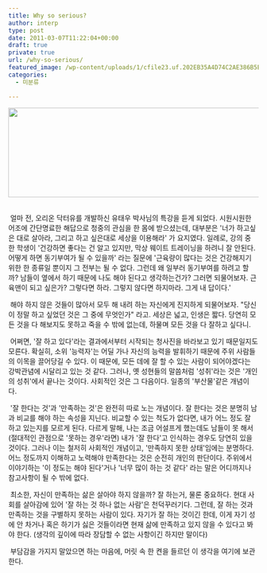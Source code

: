 ```yaml
---
title: Why so serious?
author: interp
type: post
date: 2011-03-07T11:22:04+00:00
draft: true
private: true
url: /why-so-serious/
featured_image: /wp-content/uploads/1/cfile23.uf.202EB35A4D74C2AE386B5E.jpg
categories:
  - 미분류

---
```


  <img src="http://interp.iwinv.net/wp-content/uploads/1/cfile23.uf.202EB35A4D74C2AE386B5E.jpg" class="aligncenter" width="540" height="180" alt="" filename="110307.jpg" filemime="image/jpeg" />



  <br />&nbsp;얼마 전, 오리온 닥터유를 개발하신 유태우 박사님의 특강을 듣게 되었다. 시원시원한 어조에 간단명료한 해답으로 청중의 관심을 한 몸에 받으셨는데, 대부분은 '너가 하고싶은 대로 살아라, 그리고 하고 싶은대로 세상을 이용해라' 가 요지였다. 일례로, 강의 중 한 학생이 '건강하면 좋다는 건 알고 있지만, 막상 웨이트 트레이닝을 하려니 잘 안된다. 어떻게 하면 동기부여가 될 수 있을까' 라는 질문에 '근육량이 많다는 것은 건강해지기 위한 한 종류일 뿐이지 그 전부는 될 수 없다. 그런데 왜 일부러 동기부여를 하려고 할까? 남들이 옆에서 하기 때문에 나도 해야 된다고 생각하는건가? 그러면 되물어보자. 근육맨이 되고 싶은가? 그렇다면 하라. 그렇지 않다면 하지마라. 그게 내 답이다.'






  &nbsp;해야 하지 않은 것들이 많아서 모두 해 내려 하는 자신에게 진지하게 되물어보자. "당신이 정말 하고 싶었던 것은 그 중에 무엇인가" 라고. 세상은 넓고, 인생은 짧다. 당연히 모든 것을 다 해보지도 못하고 죽을 수 밖에 없는데, 하물며 모든 것을 다 잘하고 싶다니.&nbsp;






  &nbsp;어쩌면, '잘 하고 있다'라는 결과에서부터 시작되는 청사진을 바라보고 있기 때문일지도 모른다. 확실히, 소위 '능력자'는 어딜 가나 자신의 능력을 발휘하기 때문에 주위 사람들의 이목을 끌어당길 수 있다. 이 때문에, 모든 데에 잘 할 수 있는 사람이 되어야겠다는 강박관념에 시달리고 있는 것 같다. 그러나, 옛 성현들의 말씀처럼 '성취'라는 것은 '개인의 성취'에서 끝나는 것이다. 사회적인 것은 그 다음이다. 일종의 '부산물'같은 개념이다.&nbsp;






  &nbsp;'잘 한다는 것'과 '만족하는 것'은 완전히 따로 노는 개념이다. 잘 한다는 것은 분명히 남과 비교를 해야 하는 속성을 지닌다. 비교할 수 있는 척도가 없다면, 내가 어느 정도 잘 하고 있는지를 모르게 된다. 다르게 말해, 나는 조금 어설프게 했는데도 남들이 못 해서(절대적인 관점으로 '못하는 경우'라면) 내가 '잘 한다'고 인식하는 경우도 당연히 있을 것이다. 그러나 이는 철저히 사회적인 개념이고, '만족하지 못한 상태'임에는 분명하다. 어느 정도까지 이해하고 노력해야 만족한다는 것은 순전히 개인의 판단이다. 주위에서 이야기하는 '이 정도는 해야 된다'거나 '너무 많이 하는 것 같다' 라는 말은&nbsp;어디까지나 참고사항이 될 수 밖에 없다.






  &nbsp;최소한, 자신이 만족하는 삶은 살아야 하지 않을까? 잘 하는거, 물론 중요하다. 현대 사회를 살아감에 있어 '잘 하는 것 하나 없는 사람'은 천덕꾸러기다. 그런데, 잘 하는 것과 만족하는 것을 구별하지 못하는 사람이 있다. 자기가 잘 하는 것이긴 한데, 이게 자기 성에 안 차거나 혹은 하기가 싫은 것들이라면 현재 삶에 만족하고 있지 않을 수 있다고 봐야 한다. (생각의 깊이에 따라 장담할 수 없는 사항이긴 하지만 말이다)&nbsp;






  &nbsp;부담감을 가지지 말았으면 하는 마음에, 머릿 속 한 켠을 들르던 이 생각을 여기에 보관한다.
